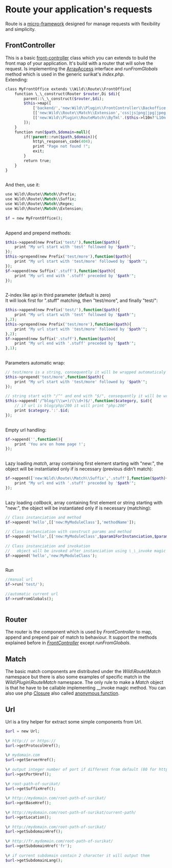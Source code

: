 Route your application's requests
=================================

 Route is a [micro-framework](https://en.wikipedia.org/wiki/Microframework) designed for manage requests with flexibility and simplicity.

FrontController
---------------

 This is a basic [front-controller](https://en.wikipedia.org/wiki/Front_Controller_pattern) class which you can extends to build the front map of your application. It's build with a router that will solve the request. Is implementing the [ArrayAccess](http://php.net/manual/en/class.arrayaccess.php) interface and *runFromGlobals* method which is used in the generic surikat's *index.php*.  
 Extending:  
 
```php
class MyFrontOffice extends \\Wild\\Route\\FrontOffice{  
    function \_\_construct(Router $router,Di $di){  
        parent::\_\_construct($router,$di);  
        $this->map([  
            ['backend/','new:Wild\\Plugin\\FrontController\\Backoffice'],  
            [['new:Wild\\Route\\Match\\Extension','css|js|png|jpg|jpeg|gif'],'new:Wild\\Plugin\\FrontController\\Synaptic'],  
            [['new:Wild\\Plugin\\RouteMatch\\ByTml'.($this->l10n?'L10n':''),'','template'],'new:Wild\\Plugin\\Templix\\Templix'.($this->l10n?'L10n':'')],  
        ]);  
    }  
    function run($path,$domain=null){  
        if(!parent::run($path,$domain)){  
            http\_response\_code(404);  
            print "Page not found !";  
            exit;  
        }  
        return true;  
    }  
}  
            
```
  
 And then, use it:  
 
```php
use Wild\\Route\\Match\\Prefix;  
use Wild\\Route\\Match\\Suffix;  
use Wild\\Route\\Match\\Regex;  
use Wild\\Route\\Match\\Extension;  
  
$f = new MyFrontOffice();  
            
```
 Append and prepend methods:  
 
```php
$this->append(new Prefix('test/'),function($path){  
    print "My url start with 'test' followed by '$path'";  
});  
$this->prepend(new Prefix('test/more'),function($path){  
    print "My url start with 'test/more' followed by '$path'";  
});  
$f->append(new Suffix('.stuff'),function($path){  
    print "My url end with '.stuff' preceded by '$path'";  
});  
            
```
 Z-index like api in third parameter (default is zero)  
 It will look first for ".stuff" matching, then "test/more", and finally "test/":  
 
```php
$this->append(new Prefix('test/'),function($path){  
    print "My url start with 'test' followed by '$path'";  
},2);  
$this->prepend(new Prefix('test/more'),function($path){  
    print "My url start with 'test/more' followed by '$path'";  
},2);  
$f->append(new Suffix('.stuff'),function($path){  
    print "My url end with '.stuff' preceded by '$path'";  
},1);  
            
```
 Parameters automatic wrap:  
 
```php
// test/more is a string, consequently it will be wrapped automaticaly by Prefix object  
$this->prepend('test/more',function($path){  
    print "My url start with 'test/more' followed by '$path'";  
});  
  
// string start with "/^" and end with "$/", consequently it will be wrapped automaticaly by Regex object  
$this->append('/^blog/(\\w+)/(\\d+)$/',function($category, $id){  
    // if url is blog/php/200 it will print "php:200"  
    print $category.':'.$id;  
});  
            
```
 Empty url handling:  
 
```php
$f->append('',function(){  
    print 'You are on home page !';  
});  
            
```
Lazy loading *match*, array containing first element starting with "new:", the object will be instantiated only if is necessary (previous didn't match):   
 
```php
$f->append(['new:Wild\\Route\\Match\\Suffix','.stuff'],function($path){  
    print "My url end with '.stuff' preceded by '$path'";  
});  
            
```
 Lazy loading *callback*, array containing first element or string starting with "new:", the object will be instantiated only if is necessary (matching):   
 
```php
// Class instanciation and method  
$f->append('hello',[['new:MyModuleClass'],'methodName']);  
  
// Class instanciation with construct params and method  
$f->append('hello',[['new:MyModuleClass',$param1ForInstanciation,$param2ForInstanciation],'methodName']);  
  
// Class instanciation and invokation  
//   object will be invoked after instanciation using \_\_invoke magic method if exists  
$f->append('hello','new:MyModuleClass');  
            
```
Run  
 
```php
//manual url  
$f->run('test/');  
  
//automatic current url  
$f->runFromGlobals();  
            
```


Router
------

 The router is the component which is used by *FrontController* to map, append and prepend pair of match to behaviour. It support the methods explained before in [*FrontController*](Documentation/Route#frontcontroller) except *runFromGlobals*.

Match
-----

 The basic match components are distributed under the *Wild\\Route\\Match* namespace but there is also some examples of specific match in the *Wild\\Plugin\\RouteMatch* namespace. The only rule to make a *Match* object is that he have to be callable implementing \_\_invoke magic method. You can also use php [Closure](http://php.net/manual/en/class.closure.php) also called [anonymous function](http://php.net/manual/en/functions.anonymous.php).

Url
---

 Url is a tiny helper for extract some simple components from Url. 
```php
$url = new Url;  
  
\# http:// or https://  
$url->getProtocolHref();  
  
\# mydomain.com  
$url->getServerHref();  
  
\# output integer number of port if different from default (80 for http and 443 for https)  
$url->getPortHref();  
  
\# root-path-of-surikat/  
$url->getSuffixHref();  
  
\# http://mydomain.com/root-path-of-surikat/  
$url->getBaseHref();  
  
\# http://mydomain.com/root-path-of-surikat/current-path/  
$url->getLocation();  
  
\# http://mydomain.com/root-path-of-surikat/  
$url->getSubdomainHref();  
  
\# http://fr.mydomain.com/root-path-of-surikat/  
$url->getSubdomainHref('fr');  
  
\# if current subdomain contain 2 character it will output them  
$url->getSubdomainLang();  
            
```

